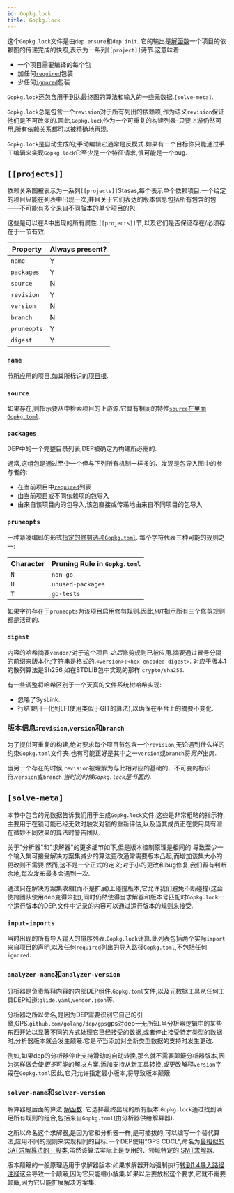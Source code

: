 ```yaml
---
id: Gopkg.lock
title: Gopkg.lock
---
```

这个`Gopkg.lock`文件是由`dep ensure`和`dep init`. 它的输出是[解函数](ensure-mechanics.md#functional-flow)一个项目的依赖图的传递完成的快照,表示为一系列`[[project]]`诗节.这意味着:

-   一个项目需要编译的每个包
-   加任何[`required`](Gopkg.toml.md#required)包装
-   少任何[`ignored`](Gopkg.toml.md#ignored)包装

`Gopkg.lock`还包含用于到达最终图的算法和输入的一些元数据.`[solve-meta]`.

`Gopkg.lock`总是包含一个`revision`对于所有列出的依赖项,作为语义`revision`保证他们是不可改变的.因此,`Gopkg.lock`作为一个可重复的构建列表-只要上游仍然可用,所有依赖关系都可以被精确地再现.

`Gopkg.lock`是自动生成的;手动编辑它通常是反模式.如果有一个目标你只能通过手工编辑来实现`Gopkg.lock`它至少是一个特征请求,很可能是一个bug.

## `[[projects]]`

依赖关系图被表示为一系列`[[projects]]`Stasas,每个表示单个依赖项目.一个给定的项目只能在列表中出现一次,并且关于它们表达的版本信息包括所有包含的包——不可能有多个来自不同版本的单个项目的包.

这些是可以在A中出现的所有属性.`[[projects]]`节,以及它们是否保证存在/必须存在于一节有效.

| **Property** | **Always present?** |
| ------------ | ------------------- |
| `name` | Y |
| `packages` | Y |
| `source` | N |
| `revision` | Y |
| `version` | N |
| `branch` | N |
| `pruneopts` | Y |
| `digest` | Y |

### `name`

节所应用的项目,如其所标识的[项目根](glossary.md#project-root).

### `source`

如果存在,则指示要从中检索项目的上游源.它具有相同的特性[`source`在里面`Gopkg.toml`](Gopkg.toml.md#source).

### `packages`

DEP中的一个完整目录列表,DEP被确定为构建所必需的.

通常,这组包是通过至少一个但与下列所有机制一样多的、发现是包导入图中的参与者的:

-   在当前项目中[`required`](Gopkg.toml.md#required)列表
-   由当前项目或不同依赖项的包导入
-   由来自该项目内的包导入,该包直接或传递地由来自不同项目的包导入

### `pruneopts`

一种紧凑编码的形式[指定的修剪选项`Gopkg.toml`](Gopkg.toml.md#prune). 每个字符代表三种可能的规则之一:

| Character | Pruning Rule in `Gopkg.toml` |
| --------- | ---------------------------- |
| `N` | `non-go` |
| `U` | `unused-packages` |
| `T` | `go-tests` |

如果字符存在于`pruneopts`为该项目启用修剪规则.因此,`NUT`指示所有三个修剪规则都是活动的.

### `digest`

内容的哈希摘要`vendor/`对于这个项目,*之后*修剪规则已被应用.摘要通过冒号分隔的前缀来版本化;字符串是格式的.`<version>:<hex-encoded digest>`. 对应于版本1的散列算法是Sh256,如在STDLIB包中实现的那样.`crypto/sha256`.

有一些调整将哈希区别于一个天真的文件系统树哈希实现:

-   忽略了SysLink.
-   行结束归一化到LF(使用类似于GIT的算法),以确保在平台上的摘要不变化.

### 版本信息:`revision`,`version`和`branch`

为了提供可重复的构建,绝对要求每个项目节包含一个`revision`,无论遇到什么样的约束`Gopkg.toml`文件夹.也有可能正好是其中之一`version`或`branch`将*另外*出席.

当另一个存在的时候,`revision`被理解为与此相对应的基础的、不可变的标识符.`version`或`branch` *当时的时候`Gopkg.lock`是书面的*.

## `[solve-meta]`

本节中包含的元数据告诉我们用于生成`Gopkg.lock`文件.这些是非常粗略的指示符,主要用于在锁可能已经无效时触发对锁的重新评估,以及当其成员正在使用具有潜在微妙不同效果的算法时警告团队.

关于"分析器"和"求解器"的更多细节如下,但是版本控制原理是相同的:导致至少一个输入集可接受解决方案集减少的算法更改通常需要版本凸起,而增加该集大小的更改则不需要.然而,这不是一个正式的定义;对于小的更改和bug修复,我们留有判断余地,每次发布最多会遇到一次.

通过只在解决方案集收缩(而不是扩展)上碰撞版本,它允许我们避免不断碰撞(这会使跨团队使用dep变得笨拙),同时仍然使得当求解器和版本号匹配时`Gopkg.lock`一个运行版本的DEP,文件中记录的内容可以通过运行版本的规则来接受.

### `input-imports`

当时出现的所有导入输入的排序列表.`Gopkg.lock`计算.此列表包括两个实际`import`来自项目的声明,以及任何`required`列出的导入路径`Gopkg.toml`,不包括任何`ignored`.

### `analyzer-name`和`analyzer-version`

分析器是负责解释内容的内部DEP组件.`Gopkg.toml`文件,以及元数据工具从任何工具DEP知道:`glide.yaml`,`vendor.json`等.

分析器之所以命名,是因为DEP需要识别它自己的引擎,GPS.`github.com/golang/dep/gps`gps对dep一无所知.当分析器逻辑中的某些东西开始以显著不同的方式处理它已经接受的数据,或者停止接受特定类型的数据时,分析器版本就会发生颠簸.它是*不*当添加对全新类型数据的支持时发生更改.

例如,如果dep的分析器停止支持滑动的自动转换,那么就不需要颠簸分析器版本,因为这样做会使*更多*可能的解决方案.添加支持从新工具转换,或更改解释`version`字段在`Gopkg.toml`因此,它只允许指定最小版本,将导致版本颠簸.

### `solver-name`和`solver-version`

解算器是后面的算法.[解函数](ensure-mechanics.md#functional-flow). 它选择最终出现的所有版本.`Gopkg.lock`通过找到满足所有规则的组合,包括来自`Gopkg.toml`(由分析器供给解算器).

之所以命名这个求解器,是因为它和分析器一样,是可插拔的;可以编写一个替代算法,应用不同的规则来实现相同的目标.一个DEP使用"GPS CDCL",命名为[最相似的SAT求解算法的一般类](https://en.wikipedia.org/wiki/Conflict-Driven_Clause_Learning),虽然该算法实际上是专用的、领域特定的.[SMT求解器](https://en.wikipedia.org/wiki/Satisfiability_modulo_theories).

版本颠簸的一般原理适用于求解器版本:如果求解器开始强制执行[转到1.4导入路径注释](https://golang.org/cmd/go/#hdr-Import_path_checking)这会导致一个颠簸,因为它只能缩小解集.如果以后要放松这个要求,它就不需要颠簸,因为它只能扩展解决方案集.

